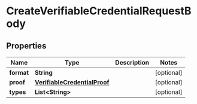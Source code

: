 

# CreateVerifiableCredentialRequestBody


## Properties

| Name | Type | Description | Notes |
|------------ | ------------- | ------------- | -------------|
|**format** | **String** |  |  [optional] |
|**proof** | [**VerifiableCredentialProof**](VerifiableCredentialProof.md) |  |  [optional] |
|**types** | **List&lt;String&gt;** |  |  [optional] |



